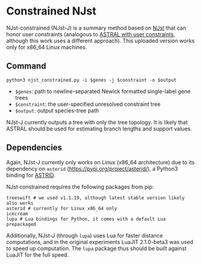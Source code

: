 Constrained NJst
===================

NJst-constrained (NJst-J) is a summary method based on [NJst](https://academic.oup.com/sysbio/article/60/5/661/1644054)
that can honor user constraints (analogous to [ASTRAL with user constraints](https://bmcgenomics.biomedcentral.com/articles/10.1186/s12864-020-6607-z), although this work uses a different approach). This uploaded version works only for x86_64 Linux machines.

## Command

```
python3 njst_constrained.py -i $genes -j $constraint -o $output
```

 - `$genes`: path to newline-separated Newick formatted single-label gene trees
 - `$constraint`: the user-specified unresolved constraint tree
 - `$output`: output species-tree path

NJst-J currently outputs a tree with only the tree topology. It is likely that ASTRAL should be used for estimating branch lengths and support values.

## Dependencies

Again, NJst-J currently only works on Linux (x86_64 architecture) due
to its dependency on `asterid` (https://pypi.org/project/asterid/), a Python3 binding for [ASTRID](https://github.com/pranjalv123/ASTRID).

NJst constrained requires the following packages from pip:

```python3
treeswift # we used v1.1.19, although latest stable version likely also works
asterid # currently for Linux x86_64 only
icecream
lupa # Lua bindings for Python, it comes with a default Lua prepackaged
```

Additionally, NJst-J (through `lupa`) uses Lua for faster distance computations,
and in the original experiments LuaJIT 2.1.0-beta3 was used to speed up computation.
The `lupa` package thus should be built against LuaJIT for the full speed.